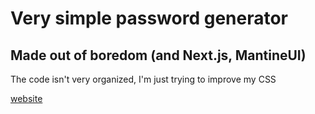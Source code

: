 # Very simple password generator
## Made out of boredom (and Next.js, MantineUI)

The code isn't very organized,
I'm just trying to improve my CSS

[website](https://adamamer1801.github.io/passengine)
